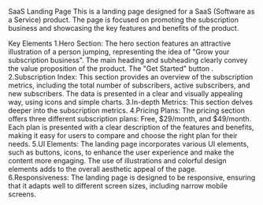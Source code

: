 SaaS Landing Page
This is a landing page designed for a SaaS (Software as a Service) product. The page is focused on promoting the subscription business and showcasing the key features and benefits of the product.

Key Elements
1.Hero Section:
The hero section features an attractive illustration of a person jumping, representing the idea of "Grow your subscription business".
The main heading and subheading clearly convey the value proposition of the product.
The "Get Started" button .
2.Subscription Index:
This section provides an overview of the subscription metrics, including the total number of subscribers, active subscribers, and new subscribers.
The data is presented in a clear and visually appealing way, using icons and simple charts.
3.In-depth Metrics:
This section delves deeper into the subscription metrics.
4.Pricing Plans:
The pricing section offers three different subscription plans: Free, $29/month, and $49/month.
Each plan is presented with a clear description of the features and benefits, making it easy for users to compare and choose the right plan for their needs.
5.UI Elements:
The landing page incorporates various UI elements, such as buttons, icons, to enhance the user experience and make the content more engaging.
The use of illustrations and colorful design elements adds to the overall aesthetic appeal of the page.
6.Responsiveness:
The landing page is designed to be responsive, ensuring that it adapts well to different screen sizes, including narrow mobile screens.

